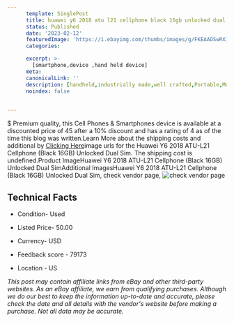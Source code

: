 ```yaml
---
      template: SinglePost
      title: huawei y6 2018 atu l21 cellphone black 16gb unlocked dual sim
      status: Published
      date: '2023-02-12'
      featuredImage: 'https://i.ebayimg.com/thumbs/images/g/FKEAAOSwRX1j3XHo/s-l225.jpg'
      categories: 

      excerpt: >-
        [smartphone,device ,hand held device]
      meta:
      canonicalLink: ''
      description: [handheld,industrially made,well crafted,Portable,Mobile,Compact,Convenient,Lightweight,Maneuverable,Man-portable,Miniature,Carriable,Hand-held,Light,Holdable,Transportable,Mobile device,Pocket-sized,On-the-go,Wireless,Cordless,Compact size,Convenient size, smartphone,device ,hand held device]
      noindex: false

        
---
```

$
    Premium quality, this Cell Phones & Smartphones device is available at a discounted price of 45 after a 10% discount and has a rating of 4 as of the time this blog was written.Learn More about the shipping costs and additional by [Clicking Here](https://www.ebay.com/itm/175598674321?hash=item28e27f2191%3Ag%3AFKEAAOSwRX1j3XHo&amdata=enc%3AAQAHAAAA0O7jxVbT%2BoPtEp2HU05JVx7ycMd%2BgPQfn5tXdme%2FnIf0PPIvcduizF0QFwa6ap%2BG0eSH0XiffODTveQ1cbGOtDRU8ifVWu7K%2BnV1AfEpVyWAiMcaE6MAkL5LDbYBVKhraH2C9iDdzj5eAeQoN300mxvzY9b%2BJEqoVTwcmDaxcup1HpUkd52NINZtcxb%2Fx0HIvPretq%2FPkUd0k3Z6i1h5w6zXPonIKX6uS5sG%2FlLMHdPdRiSYujvF%2B9IYxH9ErWxLeGo%2BT%2BC2VWViCrG7G4lbxzI%3D&mkevt=1&mkcid=1&mkrid=711-53200-19255-0&campid=%253CePNCampaignId%253E&customid=%253CreferenceId%253E&toolid=10049)image urls for the Huawei Y6 2018 ATU-L21 Cellphone (Black 16GB) Unlocked Dual Sim. The shipping cost is undefined.Product ImageHuawei Y6 2018 ATU-L21 Cellphone (Black 16GB) Unlocked Dual SimAdditional ImagesHuawei Y6 2018 ATU-L21 Cellphone (Black 16GB) Unlocked Dual Sim, check vendor page, ![check vendor page](https://origin-galleryplus.ebayimg.com/ws/web/175598674321_2_0_1/225x225.jpg)
    
    

 ## Technical Facts 



     
      

 - Condition- Used 


      

 - Listed Price- 50.00 


      

 - Currency- USD 


      

 - Feedback score - 79173 


      

 - Location - US 


      
      

 *_This post may contain affiliate links from eBay and other third-party websites. As an eBay affiliate, we earn from qualifying purchases. Although we do our best to keep the information up-to-date and accurate, please check the date and all details with the vendor's website before making a purchase. Not all data may be accurate._*



    
    
    
    
    